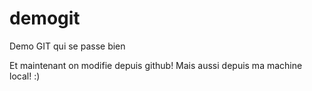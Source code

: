 # demogit
Demo GIT qui se passe bien

Et maintenant on modifie depuis github!
Mais aussi depuis ma machine local! :)
